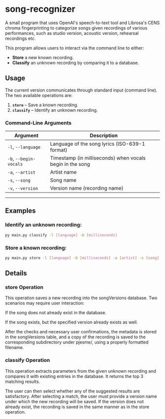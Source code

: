 # song-recognizer
A small program that uses OpenAI's speech-to-text tool and Librosa's CENS chroma fingerprinting to categorize songs given recordings of various performances, such as studio version, acoustic version, rehearsal recordings etc.

This program allows users to interact via the command line to either:

- **Store** a new known recording.
- **Classify** an unknown recording by comparing it to a database.

## Usage

The current version communicates through standard input (command line). The two available operations are:

1. **`store`** – Save a known recording.
2. **`classify`** – Identify an unknown recording.

### Command-Line Arguments

| Argument             | Description                                                            |
|----------------------|------------------------------------------------------------------------|
| `-l`, `--language`    | Language of the song lyrics (ISO-639-1 format)                         |
| `-b`, `--begin-vocals`| Timestamp (in milliseconds) when vocals begin in the song             |
| `-a`, `--artist`      | Artist name                                                            |
| `-s`, `--song`        | Song name                                                              |
| `-v`, `--version`     | Version name (recording name)                                          |

---

## Examples

### Identify an unknown recording:

```bash
py main.py classify -l [language] -b [milliseconds]
```

### Store a known recording:

```bash
py main.py store -l [language] -b [milliseconds] -a [artist] -s [song] -v [version]
```

## Details

### store Operation

This operation saves a new recording into the songVersions database. Two scenarios may require user interaction:

If the song does not already exist in the database.

If the song exists, but the specified version already exists as well.

After the checks and necessary user confirmations, the metadata is stored in the songVersions table, and a copy of the recording is saved to the corresponding subdirectory under pjesme/, using a properly formatted filename.

### classify Operation

This operation extracts parameters from the given unknown recording and compares it with existing entries in the database. It returns the top 3 matching results.

The user can then select whether any of the suggested results are satisfactory. After selecting a match, the user must provide a version name under which the new recording will be saved. If the version does not already exist, the recording is saved in the same manner as in the store operation.